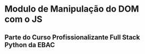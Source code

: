 # Modulo de Manipulação do DOM com o JS 
## Parte do Curso Profissionalizante Full Stack Python da EBAC
